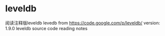 leveldb
=======

阅读注释版leveldb
levedb from https://code.google.com/p/leveldb/
version: 1.9.0
leveldb source code reading notes
